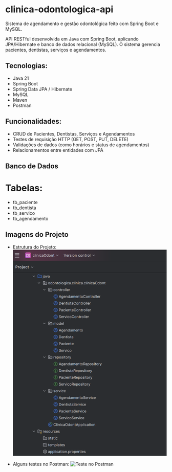 # clinica-odontologica-api
Sistema de agendamento e gestão odontológica feito com Spring Boot e MySQL.

API RESTful desenvolvida em Java com Spring Boot, aplicando JPA/Hibernate e banco de dados relacional (MySQL).
O sistema gerencia pacientes, dentistas, serviços e agendamentos.

## Tecnologias:
- Java 21
- Spring Boot
- Spring Data JPA / Hibernate
- MySQL
- Maven
- Postman

## Funcionalidades:
- CRUD de Pacientes, Dentistas, Serviços e Agendamentos
- Testes de requisição HTTP (GET, POST, PUT, DELETE)
- Validações de dados (como horários e status de agendamentos)
- Relacionamentos entre entidades com JPA

## Banco de Dados
# Tabelas:
- tb_paciente
- tb_dentista
- tb_servico
- tb_agendamento

## Imagens do Projeto
- Estrutura do Projeto:
![Estrutura do Projeto](imagens/estrutura.png)

- Alguns testes no Postman:
![Teste no Postman](imagens/postman.png)
